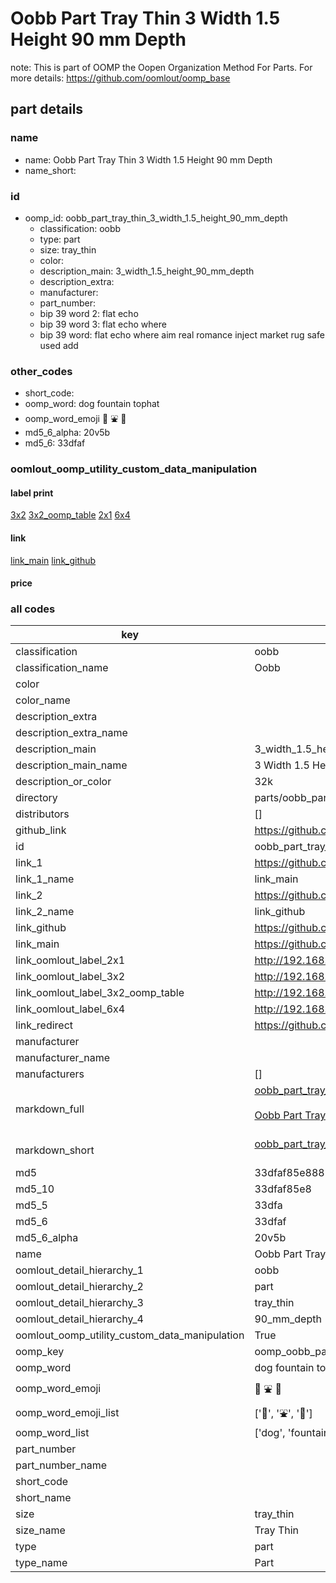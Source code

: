 # Oobb Part Tray Thin 3 Width 1.5 Height 90 mm Depth  

note: This is part of OOMP the Oopen Organization Method For Parts. For more details: https://github.com/oomlout/oomp_base

##  part details
  







### name
* name: Oobb Part Tray Thin 3 Width 1.5 Height 90 mm Depth
* name_short: 
### id
* oomp_id: oobb_part_tray_thin_3_width_1.5_height_90_mm_depth
  * classification: oobb
  * type: part
  * size: tray_thin
  * color: 
  * description_main: 3_width_1.5_height_90_mm_depth
  * description_extra: 
  * manufacturer: 
  * part_number: 
  * bip 39 word 2: flat echo
  * bip 39 word 3: flat echo where
  * bip 39 word: flat echo where aim real romance inject market rug safe used add

### other_codes
* short_code: 
* oomp_word: dog fountain tophat
* oomp_word_emoji :dog: :fountain: :tophat:
* md5_6_alpha: 20v5b
* md5_6: 33dfaf






### oomlout_oomp_utility_custom_data_manipulation
#### label print
[3x2](http://192.168.1.245:1112/?label=oomp%2020v5b)
[3x2_oomp_table](http://192.168.1.108:1112/?label=oomp%2020v5b)
[2x1](http://192.168.1.242:1112/?label=oomp%2020v5b)
[6x4](http://192.168.1.55:1112/?label=oomp%2020v5b)    

#### link

[link_main](https://github.com/oomlout/oomlout_oomp_version_1_messy/tree/main/parts/oobb_part_tray_thin_3_width_1.5_height_90_mm_depth) [link_github](https://github.com/oomlout/oomlout_oomp_version_1_messy/tree/main/parts/oobb_part_tray_thin_3_width_1.5_height_90_mm_depth)                             

#### price







### all codes 
| key | value |  
| --- | --- |  
| classification | oobb |  
| classification_name | Oobb |  
| color |  |  
| color_name |  |  
| description_extra |  |  
| description_extra_name |  |  
| description_main | 3_width_1.5_height_90_mm_depth |  
| description_main_name | 3 Width 1.5 Height 90 mm Depth |  
| description_or_color | 32k |  
| directory | parts/oobb_part_tray_thin_3_width_1.5_height_90_mm_depth |  
| distributors | [] |  
| github_link | https://github.com/oomlout/oomlout_oomp_part_src/tree/main/parts/oobb_part_tray_thin_3_width_1.5_height_90_mm_depth |  
| id | oobb_part_tray_thin_3_width_1.5_height_90_mm_depth |  
| link_1 | https://github.com/oomlout/oomlout_oomp_version_1_messy/tree/main/parts/oobb_part_tray_thin_3_width_1.5_height_90_mm_depth |  
| link_1_name | link_main |  
| link_2 | https://github.com/oomlout/oomlout_oomp_version_1_messy/tree/main/parts/oobb_part_tray_thin_3_width_1.5_height_90_mm_depth |  
| link_2_name | link_github |  
| link_github | https://github.com/oomlout/oomlout_oomp_version_1_messy/tree/main/parts/oobb_part_tray_thin_3_width_1.5_height_90_mm_depth |  
| link_main | https://github.com/oomlout/oomlout_oomp_version_1_messy/tree/main/parts/oobb_part_tray_thin_3_width_1.5_height_90_mm_depth |  
| link_oomlout_label_2x1 | http://192.168.1.242:1112/?label=oomp%2020v5b |  
| link_oomlout_label_3x2 | http://192.168.1.245:1112/?label=oomp%2020v5b |  
| link_oomlout_label_3x2_oomp_table | http://192.168.1.108:1112/?label=oomp%2020v5b |  
| link_oomlout_label_6x4 | http://192.168.1.55:1112/?label=oomp%2020v5b |  
| link_redirect | https://github.com/oomlout/oomlout_oomp_version_1_messy/tree/main/parts/oobb_part_tray_thin_3_width_1.5_height_90_mm_depth |  
| manufacturer |  |  
| manufacturer_name |  |  
| manufacturers | [] |  
| markdown_full | [oobb_part_tray_thin_3_width_1.5_height_90_mm_depth](none)<br>[](none)<br>[Oobb Part Tray Thin 3 Width 1.5 Height 90 Mm Depth](none)<br><br> |  
| markdown_short | [oobb_part_tray_thin_3_width_1.5_height_90_mm_depth](none)<br><br> |  
| md5 | 33dfaf85e8882e82ee597055f4917ac4 |  
| md5_10 | 33dfaf85e8 |  
| md5_5 | 33dfa |  
| md5_6 | 33dfaf |  
| md5_6_alpha | 20v5b |  
| name | Oobb Part Tray Thin 3 Width 1.5 Height 90 mm Depth |  
| oomlout_detail_hierarchy_1 | oobb |  
| oomlout_detail_hierarchy_2 | part |  
| oomlout_detail_hierarchy_3 | tray_thin |  
| oomlout_detail_hierarchy_4 | 90_mm_depth |  
| oomlout_oomp_utility_custom_data_manipulation | True |  
| oomp_key | oomp_oobb_part_tray_thin_3_width_1.5_height_90_mm_depth |  
| oomp_word | dog fountain tophat |  
| oomp_word_emoji | :dog: :fountain: :tophat: |  
| oomp_word_emoji_list | [':dog:', ':fountain:', ':tophat:'] |  
| oomp_word_list | ['dog', 'fountain', 'tophat'] |  
| part_number |  |  
| part_number_name |  |  
| short_code |  |  
| short_name |  |  
| size | tray_thin |  
| size_name | Tray Thin |  
| type | part |  
| type_name | Part |  
